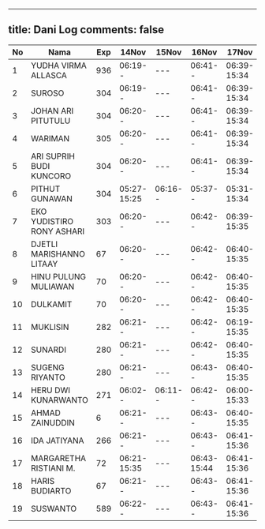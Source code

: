 
---
title: Dani Log
comments: false
---

| No | Nama | Exp | 14Nov | 15Nov | 16Nov | 17Nov | 18Nov | 21Nov | 22Nov | 23Nov | 24Nov | 25Nov | 28Nov | 29Nov | 30Nov |
|-----|-----|-----|-----|-----|-----|-----|-----|-----|-----|-----|-----|-----|-----|-----|-----|
| 1 | YUDHA VIRMA ALLASCA | 936 | 06:19-- | --- | 06:41-- | 06:39-15:34 | 05:17-- | 05:21-- | 05:15-- | 05:09-- | 05:20-- | 05:15-- | 05:17-- | 05:19-- | --- |
| 2 | SUROSO | 304 | 06:19-- | --- | 06:41-- | 06:39-15:34 | 05:17-- | 05:21-- | 05:15-- | 05:09-- | 05:20-- | 05:15-- | 05:17-- | 05:20-- | --- |
| 3 | JOHAN ARI PITUTULU | 304 | 06:20-- | --- | 06:41-- | 06:39-15:34 | 05:17-- | 05:21-- | 05:15-- | 05:09-- | 05:21-- | 05:16-- | 05:17-- | 05:20-- | --- |
| 4 | WARIMAN | 305 | 06:20-- | --- | 06:41-- | 06:39-15:34 | 05:17-- | 05:22-- | 05:16-- | 05:09-- | 05:21-- | 05:16-- | 05:17-- | 05:20-- | --- |
| 5 | ARI SUPRIH BUDI KUNCORO | 304 | 06:20-- | --- | 06:41-- | 06:39-15:34 | 05:17-- | 05:22-- | 05:16-- | 05:10-- | 05:21-- | 05:16-- | 05:17-- | 05:20-- | --- |
| 6 | PITHUT GUNAWAN | 304 | 05:27-15:25 | 06:16-- | 05:37-- | 05:31-15:34 | 05:18-- | 05:22-- | 05:16-- | 05:10-- | 05:21-- | 05:16-- | 05:17-- | 05:20-- | --- |
| 7 | EKO YUDISTIRO RONY ASHARI | 303 | 06:20-- | --- | 06:42-- | 06:39-15:35 | 05:18-- | 05:22-- | 05:16-- | 05:10-- | 05:21-- | 05:16-- | 05:17-- | 05:20-- | --- |
| 8 | DJETLI MARISHANNO LITAAY | 67 | 06:20-- | --- | 06:42-- | 06:40-15:35 | 05:18-- | 05:22-- | 05:16-- | 05:10-- | 05:21-- | 05:16-- | 05:18-- | 05:20-- | --- |
| 9 | HINU PULUNG MULIAWAN | 70 | 06:20-- | --- | 06:42-- | 06:40-15:35 | 05:18-- | 05:22-- | 05:16-- | 05:10-- | 05:21-- | 05:16-- | 05:18-- | 05:20-- | --- |
| 10 | DULKAMIT | 70 | 06:20-- | --- | 06:42-- | 06:40-15:35 | 05:18-- | 05:22-- | 05:16-- | 05:10-- | 05:21-- | 05:17-- | 05:18-- | 05:21-- | --- |
| 11 | MUKLISIN | 282 | 06:21-- | --- | 06:42-- | 06:19-15:35 | 05:18-- | 05:23-- | 05:16-- | 05:10-- | 05:22-15:35 | 05:17-- | 05:18-- | 05:21-- | --- |
| 12 | SUNARDI | 280 | 06:21-- | --- | 06:42-- | 06:40-15:35 | 05:18-- | 05:23-- | 05:17-- | 05:10-- | 05:22-- | 05:17-- | 05:18-- | 05:06-- | --- |
| 13 | SUGENG RIYANTO | 280 | 06:21-- | --- | 06:43-- | 06:40-15:35 | 05:18-- | 05:23-- | 05:17-- | 05:11-- | 05:22-- | 05:17-- | 05:18-- | 05:21-- | --- |
| 14 | HERU DWI KUNARWANTO | 271 | 06:02-- | 06:11-- | 06:42-- | 06:00-15:33 | 05:19-15:50 | 05:23-15:41 | 05:17-15:52 | 05:11-15:48 | 05:22-- | 05:17-- | 05:18-- | 05:21-16:23 | --- |
| 15 | AHMAD ZAINUDDIN | 6 | 06:21-- | --- | 06:43-- | 06:40-15:35 | 05:19-- | 05:23-- | 05:17-16:45 | 05:11-- | 05:22-- | 05:17-- | 05:18-- | 05:21-- | --- |
| 16 | IDA JATIYANA | 266 | 06:21-- | --- | 06:43-- | 06:41-15:36 | 05:19-- | 05:23-- | 05:17-- | 05:11-- | 05:22-- | 05:17-- | 05:19-- | 05:21-- | --- |
| 17 | MARGARETHA RISTIANI M. | 72 | 06:21-15:35 | --- | 06:43-15:44 | 06:41-15:36 | 05:19-16:20 | 05:23-- | 05:17-- | 05:11-15:40 | 05:22-16:45 | 05:17-- | 05:19-- | 05:21-16:31 | --- |
| 18 | HARIS BUDIARTO | 67 | 06:21-- | --- | 06:43-- | 06:41-15:36 | 05:19-- | 05:23-- | 05:17-- | 05:11-- | 05:23-- | 05:18-- | 05:19-- | 05:22-- | --- |
| 19 | SUSWANTO | 589 | 06:22-- | --- | 06:43-- | 06:41-15:36 | 05:19-- | 05:24-- | 05:17-- | 05:11-- | 05:23-- | 05:18-- | 05:19-- | 05:22-- | --- |

